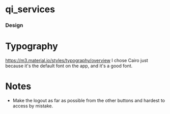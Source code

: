 # qi_services





### Design

# Typography
https://m3.material.io/styles/typography/overview
I chose Cairo just because it's the default font on the app, and it's a good font.


# Notes
- Make the logout as far as possible from the other buttons and hardest to access by mistake.